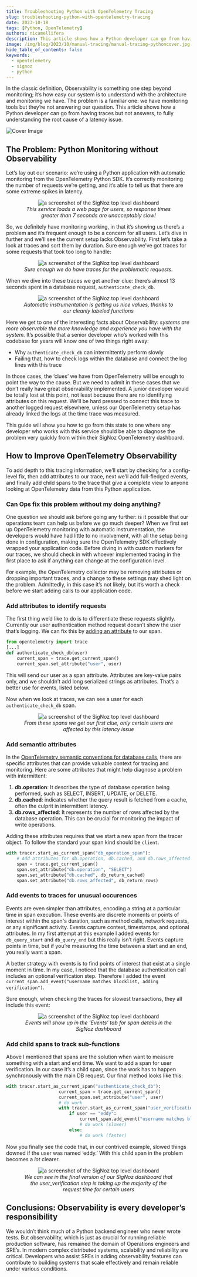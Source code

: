 ```yaml
---
title: Troubleshooting Python with OpenTelemetry Tracing
slug: troubleshooting-python-with-opentelemetry-tracing
date: 2023-10-18
tags: [Python, OpenTelemetry]
authors: nicamellifera
description: This article shows how a Python developer can go from having traces but not answers, to fully understanding the root cause of a latency issue.
image: /img/blog/2023/10/manual-tracing/manual-tracing-pythoncover.jpg
hide_table_of_contents: false
keywords:
  - opentelemetry
  - signoz
  - python
---
```


<head>
  <link rel="canonical" href="https://signoz.io/blog/troubleshooting-python-with-opentelemetry-tracing/"/>
</head>

In the classic definition, Observability is something one step beyond monitoring; it’s how easy our system is to understand with the architecture and monitoring we have. The problem is a familiar one: we have monitoring tools but they’re not answering our question. This article shows how a Python developer can go from having traces but not answers, to fully understanding the root cause of a latency issue.

<!--truncate-->

![Cover Image](/img/blog/2023/10/manual-tracing/manual-tracing-pythoncover.webp)

## The Problem: Python Monitoring without Observability

Let’s lay out our scenario: we’re using a Python application with automatic monitoring from the OpenTelemetry Python SDK. It’s correctly monitoring the number of requests we’re getting, and it’s able to tell us that there are some extreme spikes in latency.

<figure data-zoomable align='center'>
    <img src="/img/blog/2023/10/manual-tracing/manual-tracing-python1.webp" alt="a screenshot of the SigNoz top level dashboard"/>
    <figcaption><i>This service loads a web page for users, so response times greater than 7 seconds are unacceptably slow!</i></figcaption>
</figure>

So, we definitely have monitoring working, in that it’s showing us there’s a problem and it’s frequent enough to be a concern for all users. Let’s dive in further and we’ll see the current setup lacks Observability. First let’s take a look at traces and sort them by duration. Sure enough we’ve got traces for some requests that took too long to handle:

<figure data-zoomable align='center'>
    <img src="/img/blog/2023/10/manual-tracing/manual-tracing-python2.webp" alt="a screenshot of the SigNoz top level dashboard"/>
    <figcaption><i>Sure enough we do have traces for the problematic requests.</i></figcaption>
</figure>

When we dive into these traces we get another clue: there’s almost 13 seconds spent in a database request, `authenticate_check_db`.

<figure data-zoomable align='center'>

<img src="/img/blog/2023/10/manual-tracing/manual-tracing-python3.webp" alt="a screenshot of the SigNoz top level dashboard"/>
<figcaption><i>
Automatic instrumentation is getting us nice values, thanks to our cleanly labeled functions</i></figcaption></figure>

Here we get to one of the interesting facts about Observability: _systems are more observable the more knowledge and experience you have with the system._ It’s possible that a senior developer who’s worked with this codebase for years will know one of two things right away:

- Why `authenticate_check_db` can intermittently perform slowly
- Failing that, how to check logs within the database and connect the log lines with this trace

In those cases, the ‘clues’ we have from OpenTelemetry will be enough to point the way to the cause. But we need to admit in these cases that we don’t really have great observability implemented. A junior developer would be totally lost at this point, not least because there are no identifying attributes on this request. We’ll be hard pressed to connect this trace to another logged request elsewhere, unless our OpenTelemetry setup has already linked the logs at the time trace was measured.

This guide will show you how to go from this state to one where any developer who works with this service should be able to diagnose the problem very quickly from within their SigNoz OpenTelemetry dashboard.

## How to Improve OpenTelemetry Observability

To add depth to this tracing information, we’ll start by checking for a config-level fix, then add attributes to our trace, next we’ll add full-fledged events, and finally add child spans to the trace that give a complete view to anyone looking at OpenTelemetry data from this Python application.

### Can Ops fix this problem without my doing anything?

One question we should ask before going any further: is it possible that our operations team can help us before we go much deeper? When we first set up OpenTelemetry monitoring with automatic instrumentation, the developers would have had little to no involvement, with all the setup being done in configuration, making sure the OpenTelemetry SDK effectively wrapped your application code. Before diving in with custom markers for our traces, we should check in with whoever implemented tracing in the first place to ask if anything can change at the configuration level.

For example, the OpenTelemetry collector may be removing attributes or dropping important traces, and a change to these settings may shed light on the problem. Admittedly, in this case it’s not likely, but it’s worth a check before we start adding calls to our application code.

### Add attributes to identify requests

The first thing we’d like to do is to differentiate these requests slightly. Currently our user authentication method request doesn’t show the user that’s logging. We can fix this by <a href = "https://opentelemetry.io/docs/instrumentation/python/manual/" rel="noopener noreferrer nofollow" target="_blank">adding an attribute</a> to our span.

```python
from opentelemetry import trace
[...]
def authenticate_check_db(user)
	current_span = trace.get_current_span()
	current_span.set_attribute("user", user)
```

This will send our user as a span attribute. Attributes are key-value pairs only, and we shouldn’t add long serialized strings as attributes. That’s a better use for events, listed below.

Now when we look at traces, we can see a user for each `authenticate_check_db` span.

<figure data-zoomable align='center'>
<img src="/img/blog/2023/10/manual-tracing/manual-tracing-python4.webp" alt="a screenshot of the SigNoz top level dashboard"/>
<figcaption><i>From these spans we get our first clue, only certain users are affected by this latency issue</i></figcaption>
</figure>

### Add semantic attributes

In the <a href = "https://opentelemetry.io/docs/specs/semconv/database/database-spans/" rel="noopener noreferrer nofollow" target="_blank">OpenTelemetry semantic conventions for database calls</a>, there are specific attributes that can provide valuable context for tracing and monitoring. Here are some attributes that might help diagnose a problem with intermittent:

1. **db.operation**: It describes the type of database operation being performed, such as SELECT, INSERT, UPDATE, or DELETE.
2. **db.cached**: indicates whether the query result is fetched from a cache, often the culprit in intermittent latency.
3. **db.rows_affected**: It represents the number of rows affected by the database operation. This can be crucial for monitoring the impact of write operations.

Adding these attributes requires that we start a new span from the tracer object. To follow the standard your span kind should be `client`.

```python
with tracer.start_as_current_span("db_operation_span"):
    # Add attributes for db.operation, db.cached, and db.rows_affected
    span = trace.get_current_span()
    span.set_attribute("db.operation", "SELECT")
    span.set_attribute("db.cached", db_return_cached)
    span.set_attribute("db.rows_affected", db_return_rows)
```

### Add events to traces for unusual occurences

Events are even simpler than attributes, encoding a string at a particular time in span execution. These events are discrete moments or points of interest within the span's duration, such as method calls, network requests, or any significant activity. Events capture context, timestamps, and optional attributes. In my first attempt at this example I added events for `db_query_start` and `db_query_end` but this really isn’t right. Events capture points in time, but if you’re measuring the time between a start and an end, you really want a span.

A better strategy with events is to find points of interest that exist at a single moment in time. In my case, I noticed that the database authentication call includes an optional verification step. Therefore I added the event `current_span.add_event("username matches blocklist, adding verification")`.

Sure enough, when checking the traces for slowest transactions, they all include this event:

<figure data-zoomable align='center'>
<img src="/img/blog/2023/10/manual-tracing/manual-tracing-python5.webp" alt="a screenshot of the SigNoz top level dashboard"/>
<figcaption><i>Events will show up in the ‘Events’ tab for span details in the SigNoz dashboard</i></figcaption>
</figure>

### Add child spans to track sub-functions

Above I mentioned that spans are the solution when want to measure something with a start and end time. We want to add a span for user verification. In our case it’s a child span, since the work has to happen synchronously with the main DB request. Our final method looks like this:

```python
with tracer.start_as_current_span("authenticate_check_db"):
                    current_span = trace.get_current_span()
                    current_span.set_attribute("user", user)
                    # do work
                    with tracer.start_as_current_span("user_verification"):
                        if user == "eddy":
                            current_span.add_event("username matches blocklist, adding verification")
                            # do work (slower)
                        else:
                            # do work (faster)
```

Now you finally see the code that, in our contrived example, slowed things downed if the user was named ‘eddy.’ With this child span in the problem becomes a _lot_ clearer.

<figure data-zoomable align='center'>
<img src="/img/blog/2023/10/manual-tracing/manual-tracing-python6.webp" alt="a screenshot of the SigNoz top level dashboard"/>
<figcaption><i>We can see in the final version of our SigNoz dashboard that the user_verification step is taking up the majority of the request time for certain users
</i></figcaption>
</figure>

## Conclusions: Observability is every developer’s responsibility

We wouldn’t think much of a Python backend engineer who never wrote tests. But observability, which is just as crucial for running reliable production software, has remained the domain of Operations engineers and SRE’s. In modern complex distributed systems, scalability and reliability are critical. Developers who assist SREs in adding observability features can contribute to building systems that scale effectively and remain reliable under various conditions.
